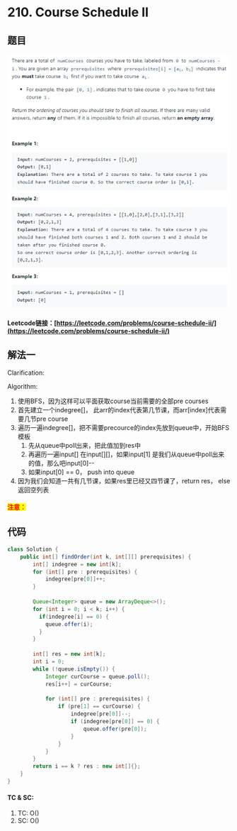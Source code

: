 # 210. Course Schedule II

## 题目

![](<../../.gitbook/assets/image (79).png>)

#### Leetcode链接：[https://leetcode.com/problems/course-schedule-ii/](https://leetcode.com/problems/course-schedule-ii/)

## 解法一

Clarification:&#x20;

Algorithm:&#x20;

1. 使用BFS，因为这样可以平面获取course当前需要的全部pre courses
2. 首先建立一个indegree\[]， 此arr的index代表第几节课，而arr\[index]代表需要几节pre course
3. 遍历一遍indegree\[]，把不需要precource的index先放到queue中，开始BFS模板
   1. 先从queue中poll出来，把此值加到res中
   2. 再遍历一遍input\[] 在input\[]\[]，如果input\[1] 是我们从queue中poll出来的值，那么吧input\[0]--
   3. 如果input\[0] == 0， push into queue
4. 因为我们会知道一共有几节课，如果res里已经又四节课了，return res， else返回空列表

#### <mark style="color:red;">注意：</mark>

## 代码

```java
class Solution {
    public int[] findOrder(int k, int[][] prerequisites) {
        int[] indegree = new int[k];
        for (int[] pre : prerequisites) {
            indegree[pre[0]]++;
        }

        Queue<Integer> queue = new ArrayDeque<>();
        for (int i = 0; i < k; i++) {
          if(indegree[i] == 0) {
            queue.offer(i);
          }
        }

        int[] res = new int[k];
        int i = 0;
        while (!queue.isEmpty()) {
            Integer curCourse = queue.poll();
            res[i++] = curCourse;

            for (int[] pre : prerequisites) {
                if (pre[1] == curCourse) {
                    indegree[pre[0]]--;
                    if (indegree[pre[0]] == 0) {
                        queue.offer(pre[0]);
                    }
                }
            }
        }
        return i == k ? res : new int[]{};
    }
}
```

#### TC & SC:&#x20;

1. TC: O()
2. SC: O()
